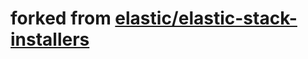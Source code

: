 # forked from  [elastic/elastic-stack-installers](https://github.com/elastic/elastic-stack-installers)
